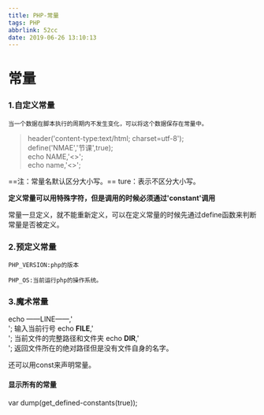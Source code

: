 ```yaml
---
title: PHP-常量
tags: PHP
abbrlink: 52cc
date: 2019-06-26 13:10:13
---
```


# 常量
### 1.自定义常量
	当一个数据在脚本执行的周期内不发生变化，可以将这个数据保存在常量中。

> 	<?php  <br>
> 	header('content-type:text/html; charset=utf-8');  <br>
> 	define('NMAE','节课',true);  <br>
> 	echo NAME,'<>';      <br>
> 	echo name,'<>';

==注：常量名默认区分大小写。==
ture：表示不区分大小写。

**定义常量可以用特殊字符，**但是调用的时候必须通过'constant'调用****



<html>
    <p>常量一旦定义，就不能重新定义，可以在定义常量的时候先通过define函数来判断常量是否被定义。
</html>

### 2.预定义常量
    PHP_VERSION:php的版本
        
    PHP_OS:当前运行php的操作系统。
### 3.魔术常量

echo    ——LINE——,'<br>';    输入当前行号
echo    __FILE__,'<br>';    当前文件的完整路径和文件夹
echo    __DIR__,'<br>';     返回文件所在的绝对路径但是没有文件自身的名字。

还可以用const来声明常量。

#### 显示所有的常量

var dump(get_defined-constants(true));